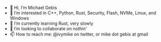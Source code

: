 - 👋 Hi, I’m Michael Gebis
- 👀 I’m interested in C++, Python, Rust, Security, Flash, NVMe, Linux, and Windows
- 🌱 I’m currently learning Rust, very slowly
- 💞️ I’m looking to collaborate on nothin'
- 📫 How to reach me: @ivymike on twitter, or mike dot gebis at gmail

<!---
michael-gebis/michael-gebis is a ✨ special ✨ repository because its `README.md` (this file) appears on your GitHub profile.
You can click the Preview link to take a look at your changes.
--->
